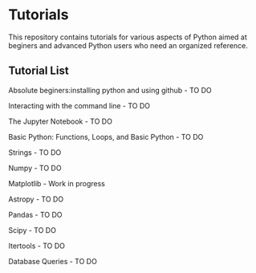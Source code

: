# Tutorials
This repository contains tutorials for various aspects of Python aimed at beginers and advanced Python users who need an organized reference.


## Tutorial List

Absolute beginers:installing python and using github - TO DO

Interacting with the command line - TO DO

The Jupyter Notebook - TO DO

Basic Python: Functions, Loops, and Basic Python - TO DO

Strings - TO DO

Numpy - TO DO

Matplotlib - Work in progress

Astropy - TO DO

Pandas - TO DO

Scipy - TO DO

Itertools - TO DO

Database Queries - TO DO




